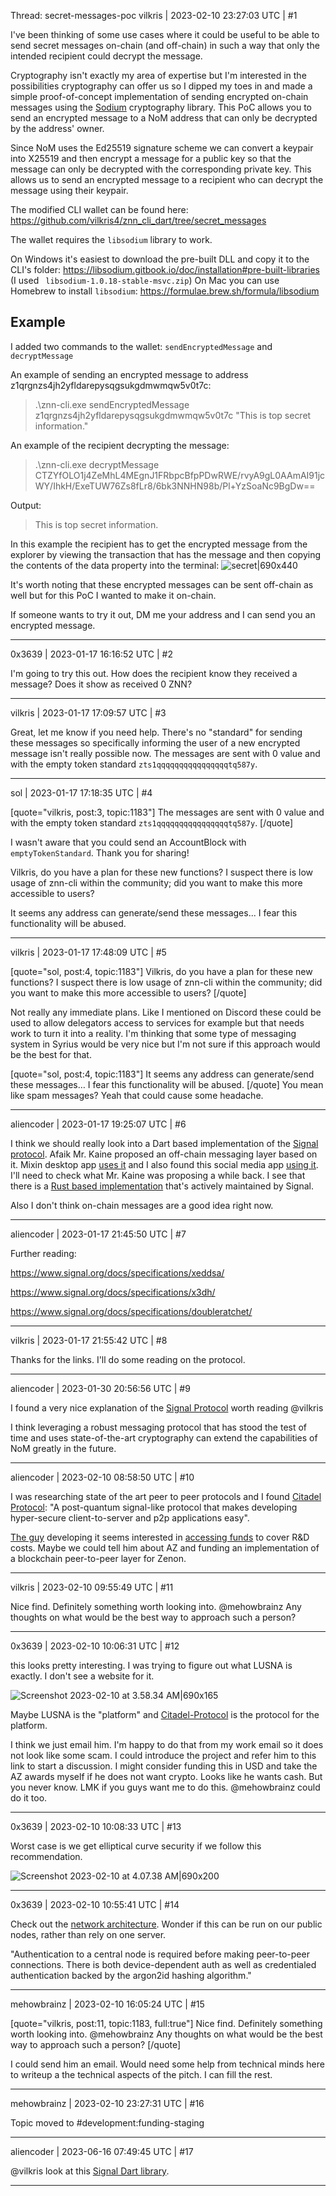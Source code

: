 Thread: secret-messages-poc
vilkris | 2023-02-10 23:27:03 UTC | #1

I've been thinking of some use cases where it could be useful to be able to send secret messages on-chain (and off-chain) in such a way that only the intended recipient could decrypt the message.

Cryptography isn't exactly my area of expertise but I'm interested in the possibilities cryptography can offer us so I dipped my toes in and made a simple proof-of-concept implementation of sending encrypted on-chain messages using the [Sodium](https://libsodium.gitbook.io/doc/) cryptography library. This PoC allows you to send an encrypted message to a NoM address that can only be decrypted by the address' owner.

Since NoM uses the Ed25519 signature scheme we can convert a keypair into X25519 and then encrypt a message for a public key so that the message can only be decrypted with the corresponding private key.
This allows us to send an encrypted message to a recipient who can decrypt the message using their keypair.

The modified CLI wallet can be found here: https://github.com/vilkris4/znn_cli_dart/tree/secret_messages

The wallet requires the `libsodium` library to work.

On Windows it's easiest to download the pre-built DLL and copy it to the CLI's folder: https://libsodium.gitbook.io/doc/installation#pre-built-libraries (I used ` libsodium-1.0.18-stable-msvc.zip`)
On Mac you can use Homebrew to install `libsodium`: https://formulae.brew.sh/formula/libsodium

## Example

I added two commands to the wallet: `sendEncryptedMessage` and `decryptMessage`

An example of sending an encrypted message to address z1qrgnzs4jh2yfldarepysqgsukgdmwmqw5v0t7c:

> .\znn-cli.exe sendEncryptedMessage z1qrgnzs4jh2yfldarepysqgsukgdmwmqw5v0t7c "This is top secret information."

An example of the recipient decrypting the message:
> .\znn-cli.exe decryptMessage CTZYfOLO1j4ZeMhL4MEgnJ1FRbpcBfpPDwRWE/rvyA9gL0AAmAI91jcWY/IhkH/ExeTUW76Zs8fLr8/6bk3NNHN98b/Pl+YzSoaNc9BgDw==

Output:

> This is top secret information.

In this example the recipient has to get the encrypted message from the explorer by viewing the transaction that has the message and then copying the contents of the data property into the terminal:
![secret|690x440](upload://zMXHW9gCowk4MEm5gE2usj8IZy7.png)


It's worth noting that these encrypted messages can be sent off-chain as well but for this PoC I wanted to make it on-chain.

If someone wants to try it out, DM me your address and I can send you an encrypted message.

-------------------------

0x3639 | 2023-01-17 16:16:52 UTC | #2

I'm going to try this out.  How does the recipient know they received a message?  Does it show as received 0 ZNN?

-------------------------

vilkris | 2023-01-17 17:09:57 UTC | #3

Great, let me know if you need help. There's no "standard" for sending these messages so specifically informing the user of a new encrypted message isn't really possible now. The messages are sent with 0 value and with the empty token standard `zts1qqqqqqqqqqqqqqqqtq587y`.

-------------------------

sol | 2023-01-17 17:18:35 UTC | #4

[quote="vilkris, post:3, topic:1183"]
The messages are sent with 0 value and with the empty token standard `zts1qqqqqqqqqqqqqqqqtq587y`.
[/quote]

I wasn't aware that you could send an AccountBlock with `emptyTokenStandard`.
Thank you for sharing!

Vilkris, do you have a plan for these new functions? 
I suspect there is low usage of znn-cli within the community; did you want to make this more accessible to users?

It seems any address can generate/send these messages... I fear this functionality will be abused.

-------------------------

vilkris | 2023-01-17 17:48:09 UTC | #5

[quote="sol, post:4, topic:1183"]
Vilkris, do you have a plan for these new functions?
I suspect there is low usage of znn-cli within the community; did you want to make this more accessible to users?
[/quote]

Not really any immediate plans. Like I mentioned on Discord these could be used to allow delegators access to services for example but that needs work to turn it into a reality. I'm thinking that some type of messaging system in Syrius would be very nice but I'm not sure if this approach would be the best for that.

[quote="sol, post:4, topic:1183"]
It seems any address can generate/send these messages… I fear this functionality will be abused.
[/quote]
You mean like spam messages? Yeah that could cause some headache.

-------------------------

aliencoder | 2023-01-17 19:25:07 UTC | #6

I think we should really look into a Dart based implementation of the [Signal protocol](https://github.com/MixinNetwork/libsignal_protocol_dart). Afaik Mr. Kaine proposed an off-chain messaging layer based on it. Mixin desktop app [uses it](https://github.com/MixinNetwork/flutter-app) and I also found this social media app [using it](https://github.com/nixrajput/social-media-app-flutter/search?q=libsignal). I'll need to check what Mr. Kaine was proposing a while back. I see that there is a [Rust based implementation](https://github.com/signalapp/libsignal) that's actively maintained by Signal.

Also I don't think on-chain messages are a good idea right now.

-------------------------

aliencoder | 2023-01-17 21:45:50 UTC | #7

Further reading: 

https://www.signal.org/docs/specifications/xeddsa/

https://www.signal.org/docs/specifications/x3dh/

https://www.signal.org/docs/specifications/doubleratchet/

-------------------------

vilkris | 2023-01-17 21:55:42 UTC | #8

Thanks for the links. I'll do some reading on the protocol.

-------------------------

aliencoder | 2023-01-30 20:56:56 UTC | #9

I found a very nice explanation of the [Signal Protocol](https://www.redshiftzero.com/signal-protocol/) worth reading @vilkris 

I think leveraging a robust messaging protocol that has stood the test of time and uses state-of-the-art cryptography can extend the capabilities of NoM greatly in the future.

-------------------------

aliencoder | 2023-02-10 08:58:50 UTC | #10

I was researching state of the art peer to peer protocols and I found [Citadel Protocol](https://github.com/Avarok-Cybersecurity/Citadel-Protocol): "A post-quantum signal-like protocol that makes developing hyper-secure client-to-server and p2p applications easy".

[The guy](https://thomaspbraun.com/) developing it seems interested in [accessing funds](https://thomaspbraun.com/avarok/lusna_teaser.pdf) to cover R&D costs. Maybe we could tell him about AZ and funding an implementation of a blockchain peer-to-peer layer for Zenon.

-------------------------

vilkris | 2023-02-10 09:55:49 UTC | #11

Nice find. Definitely something worth looking into. @mehowbrainz Any thoughts on what would be the best way to approach such a person?

-------------------------

0x3639 | 2023-02-10 10:06:31 UTC | #12

this looks pretty interesting.  I was trying to figure out what LUSNA is exactly.  I don't see a website for it.  

![Screenshot 2023-02-10 at 3.58.34 AM|690x165](upload://ifHRvT4UZ3X3vedsK4ZoXMpdEc3.png)

Maybe LUSNA is the "platform" and [Citadel-Protocol](https://github.com/Avarok-Cybersecurity/Citadel-Protocol) is the protocol for the platform.  

I think we just email him.  I'm happy to do that from my work email so it does not look like some scam.  I could introduce the project and refer him to this link to start a discussion.  I might consider funding this in USD and take the AZ awards myself if he does not want crypto.  Looks like he wants cash.  But you never know. LMK if you guys want me to do this.  @mehowbrainz could do it too.

-------------------------

0x3639 | 2023-02-10 10:08:33 UTC | #13

Worst case is we get elliptical curve security if we follow this recommendation.

![Screenshot 2023-02-10 at 4.07.38 AM|690x200](upload://o2Uc2yKj2hGmuimUl6LLnNt32mD.png)

-------------------------

0x3639 | 2023-02-10 10:55:41 UTC | #14

Check out the [network architecture](https://avarok-cybersecurity.github.io/Citadel-Protocol/docs/#network-architecture).  Wonder if this can be run on our public nodes, rather than rely on one server.  

"Authentication to a central node is required before making peer-to-peer connections. There is both device-dependent auth as well as credentialed authentication backed by the argon2id hashing algorithm."

-------------------------

mehowbrainz | 2023-02-10 16:05:24 UTC | #15

[quote="vilkris, post:11, topic:1183, full:true"]
Nice find. Definitely something worth looking into. @mehowbrainz Any thoughts on what would be the best way to approach such a person?
[/quote]

I could send him an email. Would need some help from technical minds here to writeup a the technical aspects of the pitch. I can fill the rest.

-------------------------

mehowbrainz | 2023-02-10 23:27:31 UTC | #16

Topic moved to #development:funding-staging

-------------------------

aliencoder | 2023-06-16 07:49:45 UTC | #17

@vilkris look at this [Signal Dart library](https://github.com/MixinNetwork/libsignal_protocol_dart).

-------------------------

